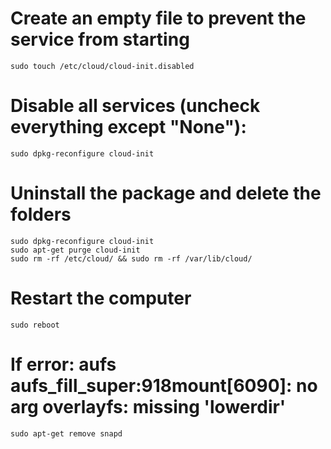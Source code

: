 # Create an empty file to prevent the service from starting
```
sudo touch /etc/cloud/cloud-init.disabled
```
# Disable all services (uncheck everything except "None"):
```
sudo dpkg-reconfigure cloud-init
```
# Uninstall the package and delete the folders
```
sudo dpkg-reconfigure cloud-init
sudo apt-get purge cloud-init
sudo rm -rf /etc/cloud/ && sudo rm -rf /var/lib/cloud/
```
# Restart the computer
```
sudo reboot
```

# If error: aufs aufs_fill_super:918mount[6090]: no arg overlayfs: missing 'lowerdir'
```
sudo apt-get remove snapd
```
